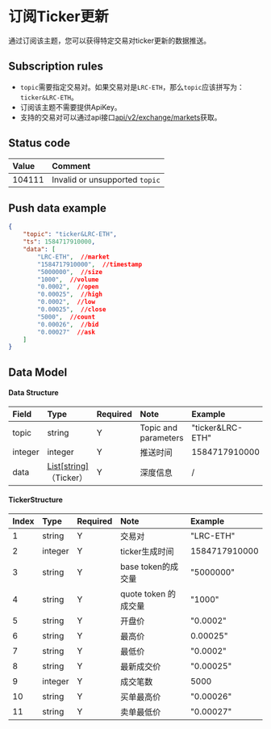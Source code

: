 # 订阅Ticker更新

通过订阅该主题，您可以获得特定交易对ticker更新的数据推送。


## Subscription rules

- `topic`需要指定交易对。如果交易对是`LRC-ETH`，那么`topic`应该拼写为：`ticker&LRC-ETH`。
- 订阅该主题不需要提供ApiKey。
- 支持的交易对可以通过api接口[api/v2/exchange/markets](../dex_apis/getMarkets.md)获取。

## Status code

| Value |                 Comment                 |
| :---- | :---------------------------------- |
| 104111 | Invalid or unsupported `topic`|

## Push data example

```json
{
    "topic": "ticker&LRC-ETH",
    "ts": 1584717910000,
    "data": [
        "LRC-ETH",  //market
        "1584717910000",  //timestamp
        "5000000",  //size
        "1000",  //volume
        "0.0002",  //open
        "0.00025",  //high
        "0.0002",  //low
        "0.00025",  //close       
        "5000",  //count    
        "0.00026",  //bid
        "0.00027"  //ask
    ]
}
```

## Data Model

#### Data Structure

|  Field   |          Type           | Required |       Note       |       Example       |
| :----- | :--------------------- | :------ | :-------------- | :-------------- |
|  topic  |         string          |    Y    | Topic and parameters | "ticker&LRC-ETH" |
| integer |         integer         |    Y    |     推送时间     |  1584717910000   |
|  data   | [List[string]](#ticker)  （Ticker）|    Y    |     深度信息     |        /         |

#### <span id="ticker">TickerStructure</span>

| Index  |  Type   | Required |         Note         |     Example      |
| :------ | :----- | :------ | :------------------ | :----------- |
|    1     | string  |    Y    |         交易对         |   "LRC-ETH"   |
|    2     | integer |    Y    |    ticker生成时间    | 1584717910000 |
|    3     | string  |    Y    |  base token的成交量  |   "5000000"   |
|    4     | string  |    Y    | quote token 的成交量 |    "1000"     |
|    5     | string  |    Y    |        开盘价        |   "0.0002"    |
|    6     | string  |    Y    |        最高价        |   0.00025"    |
|    7     | string  |    Y    |        最低价        |   "0.0002"    |
|    8     | string  |    Y    |      最新成交价      |   "0.00025"   |
|    9     | integer |    Y    |       成交笔数       |     5000      |
|    10    | string  |    Y    |      买单最高价      |   "0.00026"   |
|    11    | string  |    Y    |      卖单最低价      |   "0.00027"   |

